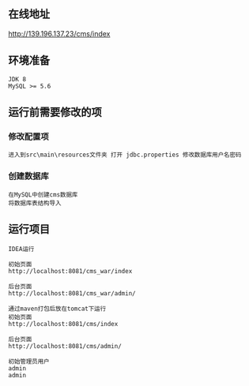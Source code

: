 ## 在线地址
http://139.196.137.23/cms/index

## 环境准备

```
JDK 8
MySQL >= 5.6
```

## 运行前需要修改的项

### 修改配置项

```
进入到src\main\resources文件夹 打开 jdbc.properties 修改数据库用户名密码
```

### 创建数据库

```
在MySQL中创建cms数据库
将数据库表结构导入
```

## 运行项目

```
IDEA运行

初始页面
http://localhost:8081/cms_war/index

后台页面
http://localhost:8081/cms_war/admin/

通过maven打包后放在tomcat下运行
初始页面
http://localhost:8081/cms/index

后台页面
http://localhost:8081/cms/admin/

初始管理员用户
admin
admin
```

